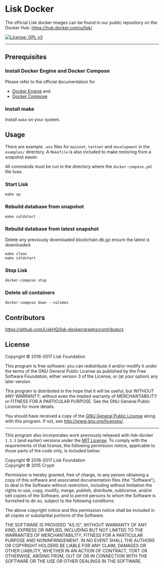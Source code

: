 # Lisk Docker

The official Lisk docker images can be found in our public repository on the Docker Hub: https://hub.docker.com/u/lisk/

[![License: GPL v3](https://img.shields.io/badge/License-GPL%20v3-blue.svg)](http://www.gnu.org/licenses/gpl-3.0)

***

## Prerequisites

### Install Docker Engine and Docker Compose

Please refer to the official documentation for
 - [Docker Engine](https://docs.docker.com/engine/installation) and
 - [Docker Compose](https://docs.docker.com/compose/install/)

### Install make

Install `make` on your system.

## Usage

There are example `.env` files for `mainnet`, `testnet` and `development` in the `examples/` directory.
A `Makefile` is also included to make restoring from a snapshot easier.

All commands must be run in the directory where the `docker-compose.yml` file lives.

### Start Lisk

```
make up
```

### Rebuild database from snapshot

```
make coldstart
```

### Rebuild database from latest snapshot

Delete any previously downloaded blockchain.db.gz ensure the latest is downloaded:

```
make clean
make coldstart
```

### Stop Lisk

```
docker-compose stop
```


### Delete all containers

```
docker-compose down --volumes
```

## Contributors

https://github.com/LiskHQ/lisk-docker/graphs/contributors

## License

Copyright © 2016-2017 Lisk Foundation

This program is free software: you can redistribute it and/or modify it under the terms of the GNU General Public License as published by the Free Software Foundation, either version 3 of the License, or (at your option) any later version.

This program is distributed in the hope that it will be useful, but WITHOUT ANY WARRANTY; without even the implied warranty of MERCHANTABILITY or FITNESS FOR A PARTICULAR PURPOSE. See the GNU General Public License for more details.

You should have received a copy of the [GNU General Public License](https://github.com/LiskHQ/lisk-docker/tree/master/LICENSE) along with this program.  If not, see <http://www.gnu.org/licenses/>.

***

This program also incorporates work previously released with lisk-docker `1.3.3` (and earlier) versions under the [MIT License](https://opensource.org/licenses/MIT). To comply with the requirements of that license, the following permission notice, applicable to those parts of the code only, is included below:

Copyright © 2016-2017 Lisk Foundation  
Copyright © 2015 Crypti

Permission is hereby granted, free of charge, to any person obtaining a copy of this software and associated documentation files (the "Software"), to deal in the Software without restriction, including without limitation the rights to use, copy, modify, merge, publish, distribute, sublicense, and/or sell copies of the Software, and to permit persons to whom the Software is furnished to do so, subject to the following conditions:

The above copyright notice and this permission notice shall be included in all copies or substantial portions of the Software.

THE SOFTWARE IS PROVIDED "AS IS", WITHOUT WARRANTY OF ANY KIND, EXPRESS OR IMPLIED, INCLUDING BUT NOT LIMITED TO THE WARRANTIES OF MERCHANTABILITY, FITNESS FOR A PARTICULAR PURPOSE AND NONINFRINGEMENT. IN NO EVENT SHALL THE AUTHORS OR COPYRIGHT HOLDERS BE LIABLE FOR ANY CLAIM, DAMAGES OR OTHER LIABILITY, WHETHER IN AN ACTION OF CONTRACT, TORT OR OTHERWISE, ARISING FROM, OUT OF OR IN CONNECTION WITH THE SOFTWARE OR THE USE OR OTHER DEALINGS IN THE SOFTWARE.
